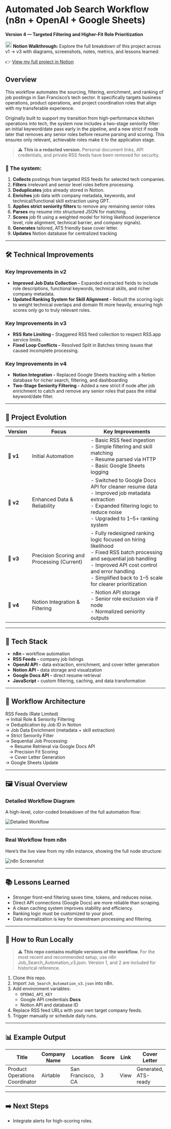 # Automated Job Search Workflow (n8n + OpenAI + Google Sheets)
**Version 4 — Targeted Filtering and Higher-Fit Role Prioritization**

<picture>
  <img src="https://github.com/user-attachments/assets/61f9663d-570c-4459-b5dd-089c562e148b" width="20" height="20" alt="Notion logo" />
</picture>
<strong>Notion Walkthrough:</strong>
Explore the full breakdown of this project across v1 → v3 with diagrams, screenshots, notes, metrics, and lessons learned:

👉 [View my full project in Notion](https://working-knuckle-420.notion.site/n8n-Job-Search-Assistant-248b1441915d8047a5a6d67c81a91ddc)

## Overview
This workflow automates the sourcing, filtering, enrichment, and ranking of job postings in San Francisco’s tech sector. It specifically targets business operations, product operations, and project coordination roles that align with my transferable experience.

Originally built to support my transition from high-performance kitchen operations into tech, the system now includes a two-stage seniority filter: an initial keyword/date pass early in the pipeline, and a new strict if node later that removes any senior roles before resume parsing and scoring. This ensures only relevant, achievable roles make it to the application stage.
> ⚠️ **This is a redacted version.** Personal document links, API credentials, and private RSS feeds have been removed for security.

### 🔧 The system:
1. **Collects** postings from targeted RSS feeds for selected tech companies.  
2. **Filters** irrelevant and senior level roles before processing.  
3. **Deduplicates** jobs already stored in Notion.  
4. **Enriches** job data with company metadata, keywords, and technical/functional skill extraction using GPT.
5. **Applies strict seniority filters** to remove any remaining senior roles 
6. **Parses** my resume into structured JSON for matching.  
7. **Scores** job fit using a weighted model for hiring likelihood (experience level, role alignment, technical barrier, and company signals). 
8. **Generates** tailored, ATS friendly base cover letter.  
9. **Updates** Notion database for centralized tracking
---
## 🛠️ Technical Improvements

###  Key Improvements in v2
- **Improved Job Data Collection -** Expanded extracted fields to include role descriptions, functional keywords, technical skills, and richer company metadata.
- **Updated Ranking System for Skill Alignment -** Rebuilt the scoring logic to weight technical overlaps and domain fit more heavily, ensuring high scores only go to truly relevant roles.
###  Key Improvements in v3
- **RSS Rate Limiting -** Staggered RSS feed collection to respect RSS.app service limits.
- **Fixed Loop Conflicts -** Resolved Split in Batches timing issues that caused incomplete processing.
###  Key Improvements in v4
- **Notion Integration -** Replaced Google Sheets tracking with a Notion database for richer search, filtering, and dashboarding
- **Two-Stage Seniority Filtering -** Added a new strict if node after job enrichment to catch and remove any senior roles that pass the initial keyword/date filter.
---
## 🐣 Project Evolution

| Version  | Focus                           | Key Improvements |
|----------|----------------------------------|------------------|
| **🥚 v1** | Initial Automation               | - Basic RSS feed ingestion  <br> - Simple filtering and skill matching <br> - Resume parsed via HTTP  <br> - Basic Google Sheets logging |
| **🐥 v2** | Enhanced Data & Reliability      | - Switched to Google Docs API for cleaner resume data <br> - Improved job metadata extraction <br> - Expanded filtering logic to reduce noise <br> - Upgraded to 1–5+ ranking system |
| **🐓 v3** | Precision Scoring and Processing (Current)      | - Fully redesigned ranking logic focused on hiring likelihood <br> - Fixed RSS batch processing and sequential job handling <br> - Improved API cost control and error handling <br> - Simplified back to 1–5 scale for clearer prioritization |
| **🍗 v4** | Notion Integration & Filtering              | - Notion API storage <br> - Senior role exclusion via if node <br> - Normalized seniority outputs |


---
## 🧰 Tech Stack
- **n8n -** workflow automation  
- **RSS Feeds -** company job listings  
- **OpenAI API -** data extraction, enrichment, and cover letter generation  
- **Notion API -** data storage and visualzation  
- **Google Docs API -** direct resume retrieval  
- **JavaScript -** custom filtering, caching, and data transformation  

---

## 📐 Workflow Architecture

RSS Feeds (Rate Limited)  
→ Initial Role & Seniority Filtering  
→ Deduplication by Job ID in Notion  
→ Job Data Enrichment (metadata + skill extraction)  
→ Strict Seniority Filter  
→ Sequential Job Processing:  
&nbsp;&nbsp;&nbsp;→ Resume Retrieval via Google Docs API  
&nbsp;&nbsp;&nbsp;→ Precision Fit Scoring  
&nbsp;&nbsp;&nbsp;→ Cover Letter Generation  
→ Google Sheets Update  

---

## 🖼️ Visual Overview

### Detailed Workflow Diagram  
A high-level, color-coded breakdown of the full automation flow:

![Detailed Workflow](Media/diagram-detailed.png)

---

### Real Workflow from n8n  
Here’s the live view from my n8n instance, showing the full node structure:

![n8n Screenshot](Media/Workflow-light-v4.png)

---

## 📚 Lessons Learned
- Stronger front-end filtering saves time, tokens, and reduces noise.
- Direct API connections (Google Docs) are more reliable than scraping.  
- A clean caching system improves stability and efficiency.  
- Ranking logic must be customized to your pivot.
- Data normalization is key for downstream processing and filtering.

---

## 🚀 How to Run Locally
> ⚠️ **This repo contains multiple versions of the workflow.** For the most recent and recommended setup, use n8n Job_Search_Automation_v3.json. Version 1, and 2 are included for historical reference.
1. Clone this repo.  
2. Import `Job_Search_Automation_v3.json` into n8n.  
3. Add environment variables:  
   - `OPENAI_API_KEY`  
   - Google API credentials **Docs**
   - Notion API and database ID
4. Replace RSS feed URLs with your own target company feeds.  
5. Trigger manually or schedule daily runs.  

---

## 📊 Example Output

| Title                         | Company Name | Location           | Score | Link | Cover Letter            |
|--------------------------------|--------------|--------------------|-------|------|-------------------------|
| Product Operations Coordinator | Airtable     | San Francisco, CA  | 3    | View | Generated, ATS-ready    |

---

## ➡️ Next Steps
- Integrate alerts for high-scoring roles.
